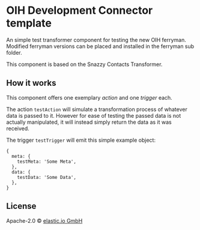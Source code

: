 # OIH Development Connector template

An simple test transformer component for testing the new OIH ferryman. Modified ferryman versions can be placed and installed in the ferryman sub folder.

This component is based on the Snazzy Contacts Transformer.

## How it works

This component offers one exemplary *action* and one *trigger* each.

The action `testAction` will simulate a transformation process of whatever data is passed to it. However for ease of testing the passed data is not actually manipulated, it will instead simply return the data as it was received.

The trigger `testTrigger` will emit this simple example object: 
```
{
  meta: {
    testMeta: 'Some Meta',
  },
  data: {
    testData: 'Some Data',
  },
}
```


## License

Apache-2.0 © [elastic.io GmbH](http://elastic.io)

